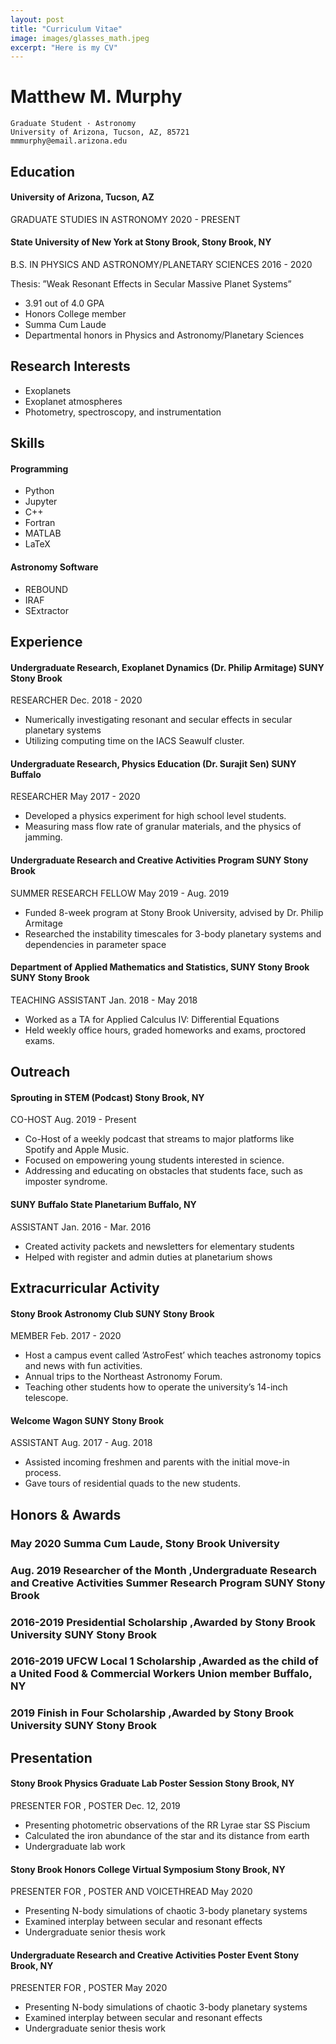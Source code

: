 ```yaml
---
layout: post
title: "Curriculum Vitae"
image: images/glasses_math.jpeg
excerpt: "Here is my CV"
---
```


# Matthew M. Murphy

```
Graduate Student · Astronomy
University of Arizona, Tucson, AZ, 85721
mmmurphy@email.arizona.edu
```
## Education

#### University of Arizona, Tucson, AZ

GRADUATE STUDIES IN ASTRONOMY 2020 - PRESENT

#### State University of New York at Stony Brook, Stony Brook, NY

B.S. IN PHYSICS AND ASTRONOMY/PLANETARY SCIENCES 2016 - 2020

Thesis: ”Weak Resonant Effects in Secular Massive Planet Systems”

- 3.91 out of 4.0 GPA
- Honors College member
- Summa Cum Laude
- Departmental honors in Physics and Astronomy/Planetary Sciences

## Research Interests

- Exoplanets
- Exoplanet atmospheres
- Photometry, spectroscopy, and instrumentation

## Skills

#### Programming 
- Python
- Jupyter
- C++
- Fortran
- MATLAB
- LaTeX

#### Astronomy Software 
- REBOUND
- IRAF
- SExtractor


## Experience

#### Undergraduate Research, Exoplanet Dynamics (Dr. Philip Armitage) SUNY Stony Brook

RESEARCHER Dec. 2018 - 2020

- Numerically investigating resonant and secular effects in secular planetary systems
- Utilizing computing time on the IACS Seawulf cluster.

#### Undergraduate Research, Physics Education (Dr. Surajit Sen) SUNY Buffalo

RESEARCHER May 2017 - 2020

- Developed a physics experiment for high school level students.
- Measuring mass flow rate of granular materials, and the physics of jamming.

#### Undergraduate Research and Creative Activities Program SUNY Stony Brook

SUMMER RESEARCH FELLOW May 2019 - Aug. 2019

- Funded 8-week program at Stony Brook University, advised by Dr. Philip Armitage
- Researched the instability timescales for 3-body planetary systems and dependencies in parameter space

#### Department of Applied Mathematics and Statistics, SUNY Stony Brook SUNY Stony Brook

TEACHING ASSISTANT Jan. 2018 - May 2018

- Worked as a TA for Applied Calculus IV: Differential Equations
- Held weekly office hours, graded homeworks and exams, proctored exams.

## Outreach

#### Sprouting in STEM (Podcast) Stony Brook, NY

CO-HOST Aug. 2019 - Present

- Co-Host of a weekly podcast that streams to major platforms like Spotify and Apple Music.
- Focused on empowering young students interested in science.
- Addressing and educating on obstacles that students face, such as imposter syndrome.

#### SUNY Buffalo State Planetarium Buffalo, NY

ASSISTANT Jan. 2016 - Mar. 2016

- Created activity packets and newsletters for elementary students
- Helped with register and admin duties at planetarium shows

## Extracurricular Activity



#### Stony Brook Astronomy Club SUNY Stony Brook

MEMBER Feb. 2017 - 2020

- Host a campus event called ’AstroFest’ which teaches astronomy topics and news with fun activities.
- Annual trips to the Northeast Astronomy Forum.
- Teaching other students how to operate the university’s 14-inch telescope.

#### Welcome Wagon SUNY Stony Brook

ASSISTANT Aug. 2017 - Aug. 2018

- Assisted incoming freshmen and parents with the initial move-in process.
- Gave tours of residential quads to the new students.

## Honors & Awards

### May 2020 Summa Cum Laude, Stony Brook University 

### Aug. 2019 Researcher of the Month ,Undergraduate Research and Creative Activities Summer Research Program SUNY Stony Brook

### 2016-2019 Presidential Scholarship ,Awarded by Stony Brook University SUNY Stony Brook

### 2016-2019 UFCW Local 1 Scholarship ,Awarded as the child of a United Food & Commercial Workers Union member Buffalo, NY

### 2019 Finish in Four Scholarship ,Awarded by Stony Brook University SUNY Stony Brook

## Presentation

#### Stony Brook Physics Graduate Lab Poster Session Stony Brook, NY

PRESENTER FOR <PHOTOMETRIC PROPERTIES OF THE RR LYRAE STAR SS PISCIUM>, POSTER Dec. 12, 2019

- Presenting photometric observations of the RR Lyrae star SS Piscium
- Calculated the iron abundance of the star and its distance from earth
- Undergraduate lab work

#### Stony Brook Honors College Virtual Symposium Stony Brook, NY

PRESENTER FOR <WEAK RESONANT EFFECTS IN SECULAR MASSIVE PLANET SYSTEMS>, POSTER AND VOICETHREAD May 2020

- Presenting N-body simulations of chaotic 3-body planetary systems
- Examined interplay between secular and resonant effects
- Undergraduate senior thesis work

#### Undergraduate Research and Creative Activities Poster Event Stony Brook, NY

PRESENTER FOR <WEAK RESONANT EFFECTS IN SECULAR MASSIVE PLANET SYSTEMS>, POSTER May 2020

- Presenting N-body simulations of chaotic 3-body planetary systems
- Examined interplay between secular and resonant effects
- Undergraduate senior thesis work








